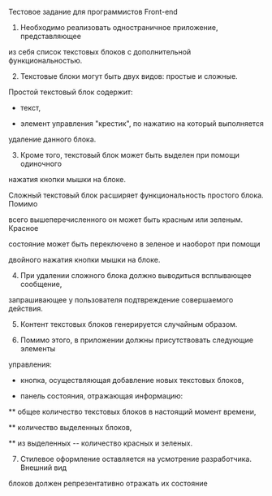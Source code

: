 
Тестовое задание для программистов Front-end

1. Необходимо реализовать одностраничное приложение, представляющее

из себя список текстовых блоков с дополнительной функциональностью.

2. Текстовые блоки могут быть двух видов: простые и сложные.

Простой текстовый блок содержит:

* текст,

* элемент управления "крестик", по нажатию на который выполняется

удаление данного блока.

3. Кроме того, текстовый блок может быть выделен при помощи одиночного

нажатия кнопки мышки на блоке.

Сложный текстовый блок расширяет функциональность простого блока. Помимо

всего вышеперечисленного он может быть красным или зеленым. Красное

состояние может быть переключено в зеленое и наоборот при помощи

двойного нажатия кнопки мышки на блоке.

4. При удалении сложного блока должно выводиться всплывающее сообщение,

запрашивающее у пользователя подтвреждение совершаемого действия.

5. Контент текстовых блоков генерируется случайным образом.

6. Помимо этого, в приложении должны присутствовать следующие элементы

управления:

* кнопка, осуществляющая добавление новых текстовых блоков,

* панель состояния, отражающая информацию:

** общее количество текстовых блоков в настоящий момент времени,

** количество выделенных блоков,

** из выделенных -- количество красных и зеленых.

7. Стилевое оформление оставляется на усмотрение разработчика. Внешний вид

блоков должен репрезентативно отражать их состояние
